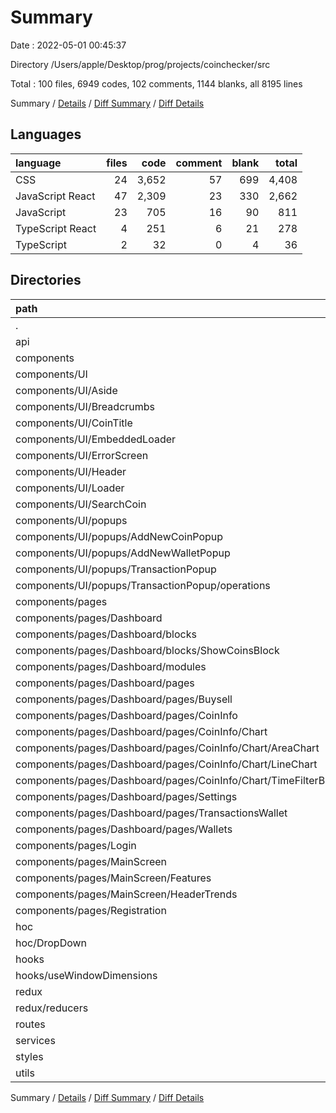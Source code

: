 # Summary

Date : 2022-05-01 00:45:37

Directory /Users/apple/Desktop/prog/projects/coinchecker/src

Total : 100 files,  6949 codes, 102 comments, 1144 blanks, all 8195 lines

Summary / [Details](details.md) / [Diff Summary](diff.md) / [Diff Details](diff-details.md)

## Languages
| language | files | code | comment | blank | total |
| :--- | ---: | ---: | ---: | ---: | ---: |
| CSS | 24 | 3,652 | 57 | 699 | 4,408 |
| JavaScript React | 47 | 2,309 | 23 | 330 | 2,662 |
| JavaScript | 23 | 705 | 16 | 90 | 811 |
| TypeScript React | 4 | 251 | 6 | 21 | 278 |
| TypeScript | 2 | 32 | 0 | 4 | 36 |

## Directories
| path | files | code | comment | blank | total |
| :--- | ---: | ---: | ---: | ---: | ---: |
| . | 100 | 6,949 | 102 | 1,144 | 8,195 |
| api | 3 | 96 | 0 | 14 | 110 |
| components | 72 | 5,715 | 70 | 950 | 6,735 |
| components/UI | 28 | 1,973 | 20 | 325 | 2,318 |
| components/UI/Aside | 2 | 232 | 4 | 30 | 266 |
| components/UI/Breadcrumbs | 2 | 64 | 2 | 15 | 81 |
| components/UI/CoinTitle | 2 | 79 | 0 | 16 | 95 |
| components/UI/EmbeddedLoader | 2 | 64 | 0 | 6 | 70 |
| components/UI/ErrorScreen | 2 | 15 | 0 | 2 | 17 |
| components/UI/Header | 2 | 473 | 7 | 93 | 573 |
| components/UI/Loader | 2 | 68 | 0 | 7 | 75 |
| components/UI/SearchCoin | 2 | 104 | 4 | 22 | 130 |
| components/UI/popups | 12 | 874 | 3 | 134 | 1,011 |
| components/UI/popups/AddNewCoinPopup | 2 | 176 | 1 | 34 | 211 |
| components/UI/popups/AddNewWalletPopup | 2 | 145 | 0 | 23 | 168 |
| components/UI/popups/TransactionPopup | 8 | 553 | 2 | 77 | 632 |
| components/UI/popups/TransactionPopup/operations | 4 | 133 | 2 | 13 | 148 |
| components/pages | 44 | 3,742 | 50 | 625 | 4,417 |
| components/pages/Dashboard | 33 | 3,026 | 50 | 509 | 3,585 |
| components/pages/Dashboard/blocks | 2 | 627 | 11 | 125 | 763 |
| components/pages/Dashboard/blocks/ShowCoinsBlock | 2 | 627 | 11 | 125 | 763 |
| components/pages/Dashboard/modules | 4 | 115 | 0 | 18 | 133 |
| components/pages/Dashboard/pages | 24 | 1,875 | 32 | 286 | 2,193 |
| components/pages/Dashboard/pages/Buysell | 2 | 37 | 0 | 6 | 43 |
| components/pages/Dashboard/pages/CoinInfo | 12 | 1,073 | 22 | 145 | 1,240 |
| components/pages/Dashboard/pages/CoinInfo/Chart | 8 | 524 | 18 | 48 | 590 |
| components/pages/Dashboard/pages/CoinInfo/Chart/AreaChart | 2 | 85 | 1 | 6 | 92 |
| components/pages/Dashboard/pages/CoinInfo/Chart/LineChart | 2 | 47 | 1 | 7 | 55 |
| components/pages/Dashboard/pages/CoinInfo/Chart/TimeFilterButtons | 1 | 46 | 0 | 5 | 51 |
| components/pages/Dashboard/pages/Settings | 2 | 37 | 0 | 4 | 41 |
| components/pages/Dashboard/pages/TransactionsWallet | 2 | 210 | 0 | 23 | 233 |
| components/pages/Dashboard/pages/Wallets | 3 | 446 | 10 | 91 | 547 |
| components/pages/Login | 3 | 264 | 0 | 39 | 303 |
| components/pages/MainScreen | 6 | 360 | 0 | 64 | 424 |
| components/pages/MainScreen/Features | 2 | 152 | 0 | 26 | 178 |
| components/pages/MainScreen/HeaderTrends | 2 | 179 | 0 | 33 | 212 |
| components/pages/Registration | 2 | 92 | 0 | 13 | 105 |
| hoc | 5 | 76 | 0 | 14 | 90 |
| hoc/DropDown | 2 | 28 | 0 | 3 | 31 |
| hooks | 4 | 63 | 0 | 12 | 75 |
| hooks/useWindowDimensions | 1 | 22 | 0 | 6 | 28 |
| redux | 6 | 400 | 3 | 47 | 450 |
| redux/reducers | 5 | 386 | 3 | 43 | 432 |
| routes | 2 | 32 | 11 | 6 | 49 |
| services | 3 | 32 | 1 | 6 | 39 |
| styles | 2 | 447 | 13 | 80 | 540 |
| utils | 1 | 8 | 2 | 2 | 12 |

Summary / [Details](details.md) / [Diff Summary](diff.md) / [Diff Details](diff-details.md)